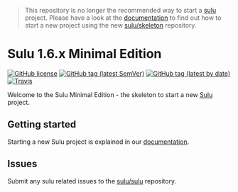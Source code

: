 > This repository is no longer the recommended way to start a [sulu](https://github.com/sulu/sulu) project. Please have a look at the [documentation](http://docs.sulu.io/) to find out how to start a new project using the new [sulu/skeleton](https://github.com/sulu/skeleton) repository.

# Sulu 1.6.x Minimal Edition

[![GitHub license](https://img.shields.io/github/license/sulu/sulu-minimal.svg)](https://github.com/sulu/sulu-minimal/blob/1.6/LICENSE)
[![GitHub tag (latest SemVer)](https://img.shields.io/github/tag/sulu/sulu-minimal.svg)](https://github.com/sulu/sulu-minimal/releases)
[![GitHub tag (latest by date)](https://img.shields.io/github/tag-date/sulu/sulu-minimal.svg)](https://github.com/sulu/sulu-minimal/releases)
[![Travis](https://travis-ci.org/sulu/sulu-minimal.png?branch=1.6)](https://travis-ci.org/sulu/sulu-minimal)

Welcome to the Sulu Minimal Edition - the skeleton to start a new [Sulu](https://github.com/sulu/sulu) project.

## Getting started

Starting a new Sulu project is explained in our [documentation](http://docs.sulu.io/en/latest/book/getting-started.html).

## Issues

Submit any sulu related issues to the [sulu/sulu](https://github.com/sulu/sulu/issues) repository.
